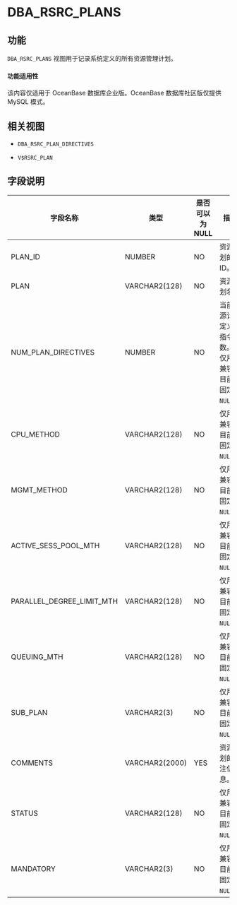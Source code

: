 DBA_RSRC_PLANS
===================================

功能
-----------------------

`DBA_RSRC_PLANS` 视图用于记录系统定义的所有资源管理计划。

  <main id="notice" >
    <h4>功能适用性</h4>
    <p>该内容仅适用于 OceanBase 数据库企业版。OceanBase 数据库社区版仅提供 MySQL 模式。</p>
  </main>

相关视图
-------------------------

* `DBA_RSRC_PLAN_DIRECTIVES`

* `V$RSRC_PLAN`

字段说明
-------------------------

|           字段名称            |       类型       | 是否可以为 NULL |                         描述                         |
|---------------------------|----------------|------------|----------------------------------------------------|
| PLAN_ID                   | NUMBER         | NO         | 资源计划的 ID。                                          |
| PLAN                      | VARCHAR2(128)  | NO         | 资源计划名。                                             |
| NUM_PLAN_DIRECTIVES       | NUMBER         | NO         | 当前资源计划定义的指令数。 仅用于兼容，目前值固定为 `NULL`。 |
| CPU_METHOD                | VARCHAR2(128)  | NO         | 仅用于兼容，目前值固定为 `NULL`。                               |
| MGMT_METHOD               | VARCHAR2(128)  | NO         | 仅用于兼容，目前值固定为 `NULL`。                               |
| ACTIVE_SESS_POOL_MTH      | VARCHAR2(128)  | NO         | 仅用于兼容，目前值固定为 `NULL`。                               |
| PARALLEL_DEGREE_LIMIT_MTH | VARCHAR2(128)  | NO         | 仅用于兼容，目前值固定为 `NULL`。                               |
| QUEUING_MTH               | VARCHAR2(128)  | NO         | 仅用于兼容，目前值固定为 `NULL`。                               |
| SUB_PLAN                  | VARCHAR2(3)    | NO         | 仅用于兼容，目前值固定为 `NULL`。                               |
| COMMENTS                  | VARCHAR2(2000) | YES        | 资源计划的备注信息。                                         |
| STATUS                    | VARCHAR2(128)  | NO         | 仅用于兼容，目前值固定为 `NULL`。                               |
| MANDATORY                 | VARCHAR2(3)    | NO         | 仅用于兼容，目前值固定为 `NULL`。                               |
